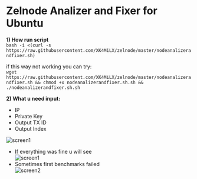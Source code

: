 # Zelnode Analizer and Fixer for Ubuntu

<b>1) How run script</b>  
```bash -i <(curl -s https://raw.githubusercontent.com/XK4MiLX/zelnode/master/nodeanalizerandfixer.sh)```  

if this way not working you can try:  
```wget https://raw.githubusercontent.com/XK4MiLX/zelnode/master/nodeanalizerandfixer.sh && chmod +x nodeanalizerandfixer.sh.sh && ./nodeanalizerandfixer.sh.sh```   

<b>2) What u need input:</b>    
  - IP  
  - Private Key    
  - Output TX ID  
  - Output Index  

![screen1](https://raw.githubusercontent.com/XK4MiLX/zelnode/master/image/pic03.jpg)  
* If everything was fine u will see   
![screen1](https://raw.githubusercontent.com/XK4MiLX/zelnode/master/image/pic02.jpg)  
* Sometimes first benchmarks failed  
![screen2](https://raw.githubusercontent.com/XK4MiLX/zelnode/master/image/pic011.jpg)  
